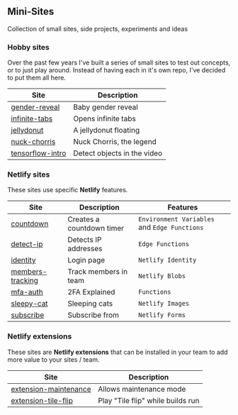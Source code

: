 ## Mini-Sites

Collection of small sites, side projects, experiments and ideas

### Hobby sites

Over the past few years I've built a series of small sites to test out concepts, or to just play around.
Instead of having each in it's own repo, I've decided to put them all here.

| Site                                    | Description                  |
| --------------------------------------- | ---------------------------- |
| [gender-reveal](./gender-reveal/)       | Baby gender reveal           |
| [infinite-tabs](./infinite-tabs/)       | Opens infinite tabs          |
| [jellydonut](./jellydonut/)             | A jellydonut floating        |
| [nuck-chorris](./nuck-chorris/)         | Nuck Chorris, the legend     |
| [tensorflow-intro](./tensorflow-intro/) | Detect objects in the video  |


### Netlify sites

These sites use specific **Netlify** features.

| Site                                      | Description                  | Features                                    |
| ----------------------------------------- | ---------------------------- | ------------------------------------------- |
| [countdown](./countdown/)                | Creates a countdown timer    | `Environment Variables` and `Edge Functions` |
| [detect-ip](./detect-ip/)                | Detects IP addresses         | `Edge Functions`                             |
| [identity](./identity/)                  | Login page                   | `Netlify Identity`                           |
| [members-tracking](./members-tracking/)  | Track members in team        | `Netlify Blobs` | `Scheduled Functions`      |
| [mfa-auth](./mfa-auth/)                  | 2FA Explained                | `Functions`                                  |
| [sleepy-cat](./sleepy-cat/)              | Sleeping cats                | `Netlify Images`                             |
| [subscribe](./subscribe/)                | Subscribe from               | `Netlify Forms`                              |

### Netlify extensions

These sites are **Netlify extensions** that can be installed in your team to add more value to your sites / team.

| Site                                                | Description                        |
| --------------------------------------------------- | ---------------------------------- |
| [extension-maintenance](./extension-maintenance/)   | Allows maintenance mode            |
| [extension-tile-flip](./extension-tile-flip/)       | Play "Tile flip" while builds run  |